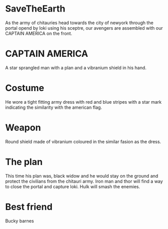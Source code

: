 # SaveTheEarth
As the army of chitauries head towards the city of newyork through the portal opend by loki using his sceptre, our avengers are assembled with our CAPTAIN AMERICA on the front.
# CAPTAIN AMERICA
A star sprangled man with a plan and a vibranium shield in his hand. 
# Costume
He wore a tight fitting army dress with red and blue stripes with a star mark indicating the similarity with the american flag.
# Weapon
Round shield made of vibranium coloured in the similar fasion as the dress.
# The plan
This time his plan was, black widow and he would stay on the ground and protect the civilians from the chitauri army. Iron man and thor will find a way to close the portal and capture loki. Hulk will smash the enemies.
# Best friend
Bucky barnes 
